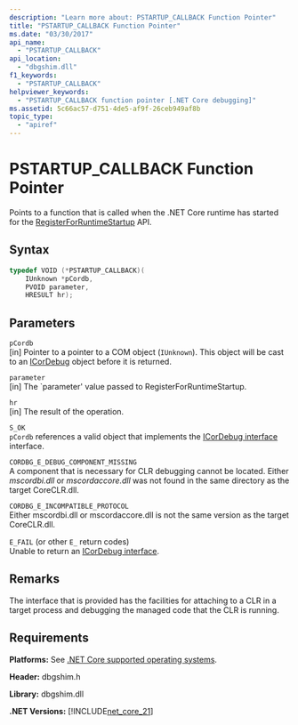```yaml
---
description: "Learn more about: PSTARTUP_CALLBACK Function Pointer"
title: "PSTARTUP_CALLBACK Function Pointer"
ms.date: "03/30/2017"
api_name: 
  - "PSTARTUP_CALLBACK"
api_location: 
  - "dbgshim.dll"
f1_keywords: 
  - "PSTARTUP_CALLBACK"
helpviewer_keywords: 
  - "PSTARTUP_CALLBACK function pointer [.NET Core debugging]"
ms.assetid: 5c66ac57-d751-4de5-af9f-26ceb949af8b
topic_type: 
  - "apiref"
---
```

# PSTARTUP_CALLBACK Function Pointer

Points to a function that is called when the .NET Core runtime has started for the [RegisterForRuntimeStartup](registerforruntimestartup-function.md) API.
  
## Syntax  
  
```cpp  
typedef VOID (*PSTARTUP_CALLBACK)(
    IUnknown *pCordb,
    PVOID parameter,
    HRESULT hr);
```  
  
## Parameters

 `pCordb`\
 [in] Pointer to a pointer to a COM object (`IUnknown`). This object will be cast to an [ICorDebug](icordebug-interface.md) object before it is returned.  

 `parameter`\
 [in] The `parameter' value passed to RegisterForRuntimeStartup.

 `hr`\
 [in] The result of the operation.

 `S_OK`\
 `pCordb` references a valid object that implements the [ICorDebug interface](icordebug-interface.md) interface.  

 `CORDBG_E_DEBUG_COMPONENT_MISSING`\
 A component that is necessary for CLR debugging cannot be located. Either _mscordbi.dll_ or _mscordaccore.dll_ was not found in the same directory as the target CoreCLR.dll.  
  
 `CORDBG_E_INCOMPATIBLE_PROTOCOL`\
 Either mscordbi.dll or mscordaccore.dll is not the same version as the target CoreCLR.dll.  
  
 `E_FAIL` (or other `E_` return codes)\
 Unable to return an [ICorDebug interface](icordebug-interface.md).  
  
## Remarks  

The interface that is provided has the facilities for attaching to a CLR in a target process and debugging the managed code that the CLR is running.
  
## Requirements  

 **Platforms:** See [.NET Core supported operating systems](../../../core/install/windows.md?pivots=os-windows).  
  
 **Header:** dbgshim.h  
  
 **Library:** dbgshim.dll  
  
 **.NET Versions:** [!INCLUDE[net_core_21](../../../../includes/net-core-21-md.md)]
